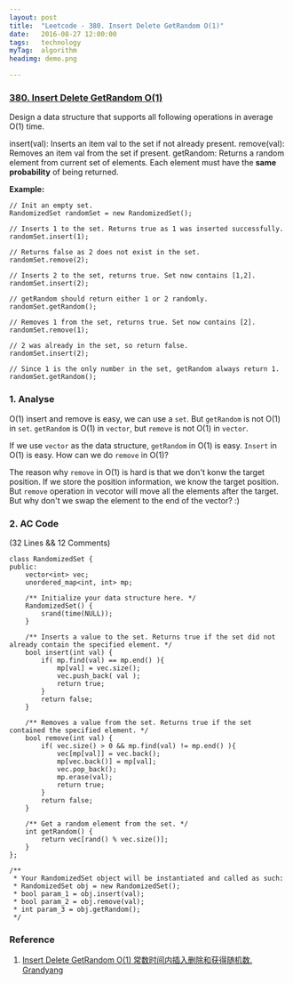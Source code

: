 ```yaml
---
layout: post
title:  "Leetcode - 380. Insert Delete GetRandom O(1)"
date:   2016-08-27 12:00:00
tags:	technology
myTag:	algorithm
headimg: demo.png

---
```


### [380. Insert Delete GetRandom O(1)](https://leetcode.com/problems/insert-delete-getrandom-o1/)

Design a data structure that supports all following operations in average O(1) time.

insert(val): Inserts an item val to the set if not already present.
remove(val): Removes an item val from the set if present.
getRandom: Returns a random element from current set of elements. Each element must have the **same probability** of being returned.

**Example:**

	// Init an empty set.
	RandomizedSet randomSet = new RandomizedSet();
	
	// Inserts 1 to the set. Returns true as 1 was inserted successfully.
	randomSet.insert(1);
	
	// Returns false as 2 does not exist in the set.
	randomSet.remove(2);
	
	// Inserts 2 to the set, returns true. Set now contains [1,2].
	randomSet.insert(2);
	
	// getRandom should return either 1 or 2 randomly.
	randomSet.getRandom();
	
	// Removes 1 from the set, returns true. Set now contains [2].
	randomSet.remove(1);
	
	// 2 was already in the set, so return false.
	randomSet.insert(2);
	
	// Since 1 is the only number in the set, getRandom always return 1.
	randomSet.getRandom();

### 1. Analyse

O(1) insert and remove is easy, we can use a `set`. But `getRandom` is not O(1) in `set`. `getRandom` is O(1) in `vector`, but `remove` is not O(1) in `vector`.

If we use `vector` as the data structure, `getRandom` in O(1) is easy. `Insert` in O(1) is easy. How can we do `remove` in O(1)? 

The reason why `remove` in O(1) is hard is that we don't konw the target position. If we store the position information, we know the target position. But `remove` operation in vecotor will move all the elements after the target. But why don't we swap the element to the end of the vector? :)

### 2. AC Code

(32 Lines && 12 Comments)

	class RandomizedSet {
	public:
		vector<int> vec;
		unordered_map<int, int> mp;

	    /** Initialize your data structure here. */
	    RandomizedSet() {
			srand(time(NULL));
		}
	    
	    /** Inserts a value to the set. Returns true if the set did not already contain the specified element. */
	    bool insert(int val) {
			if( mp.find(val) == mp.end() ){
				mp[val] = vec.size();
				vec.push_back( val );
				return true;
			}
			return false;
	    }
	    
	    /** Removes a value from the set. Returns true if the set contained the specified element. */
	    bool remove(int val) {
			if( vec.size() > 0 && mp.find(val) != mp.end() ){
				vec[mp[val]] = vec.back();
				mp[vec.back()] = mp[val];
				vec.pop_back();
				mp.erase(val);
				return true;
			}
			return false;
	    }
	    
	    /** Get a random element from the set. */
	    int getRandom() {
			return vec[rand() % vec.size()];
	    }
	};
	
	/**
	 * Your RandomizedSet object will be instantiated and called as such:
	 * RandomizedSet obj = new RandomizedSet();
	 * bool param_1 = obj.insert(val);
	 * bool param_2 = obj.remove(val);
	 * int param_3 = obj.getRandom();
	 */
	
### Reference

1. [Insert Delete GetRandom O(1) 常数时间内插入删除和获得随机数. Grandyang](http://www.cnblogs.com/grandyang/p/5740864.html)
	
